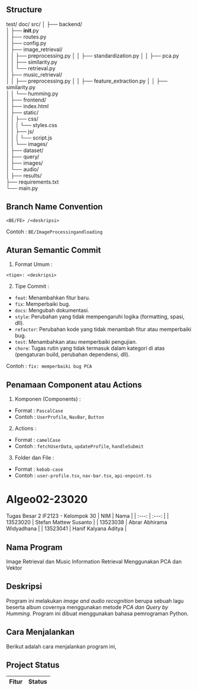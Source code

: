 ## Structure
test/
doc/
src/
│
├── backend/                
│   ├── __init__.py         
│   ├── routes.py           
│   ├── config.py           
│   ├── image_retrieval/    
│   │   ├── preprocessing.py
│   │   ├── standardization.py
│   │   ├── pca.py          
│   │   ├── similarity.py   
│   │   └── retrieval.py    
│   ├── music_retrieval/    
│   │   ├── preprocessing.py
│   │   ├── feature_extraction.py
│   │   ├── similarity.py   
│   │   └── humming.py      
│
├── frontend/               
│   ├── index.html          
│   ├── static/             
│   │   ├── css/            
│   │   │   └── styles.css  
│   │   ├── js/             
│   │   │   └── script.js   
│   │   └── images/         
│
├── dataset/                
│   ├── query/              
│   ├── images/             
│   └── audio/              
│
├── results/                
├── requirements.txt        
└── main.py

## Branch Name Convention
```
<BE/FE> /<deskripsi>
```

Contoh : `BE/ImageProcessingandloading`

## Aturan Semantic Commit

1. Format Umum :
```
<tipe>: <deskripsi>
```

2. Tipe Commit :
- `feat`: Menambahkan fitur baru.
- `fix`: Memperbaiki bug.
- `docs`: Mengubah dokumentasi.
- `style`: Perubahan yang tidak mempengaruhi logika (formatting, spasi, dll).
- `refactor`: Perubahan kode yang tidak menambah fitur atau memperbaiki bug.
- `test`: Menambahkan atau memperbaiki pengujian.
- `chore`: Tugas rutin yang tidak termasuk dalam kategori di atas (pengaturan build, perubahan dependensi, dll).

Contoh : `fix: memperbaiki bug PCA`

## Penamaan Component atau Actions

1. Komponen (Components) :
- Format : `PascalCase`
- Contoh : `UserProfile`, `NavBar`, `Button`

2. Actions : 
- Format : `camelCase`
- Contoh : `fetchUserData`, `updateProfile`, `handleSubmit`

3. Folder dan File :
- Format : `kebab-case`
- Contoh : `user-profile.tsx`, `nav-bar.tsx`, `api-enpoint.ts`

 # Algeo02-23020
Tugas Besar 2 IF2123 - Kelompok 30
| NIM | Nama |
| :---: | :---: |
| 13523020 | Stefan Mattew Susanto |
| 13523038 | Abrar Abhirama Widyadhana |
| 13523041 | Hanif Kalyana Aditya |

## Nama Program
Image Retrieval dan Music Information Retrieval Menggunakan PCA dan Vektor

## Deskripsi
Program ini melakukan <i>image and audio recognition</i> berupa sebuah lagu beserta album covernya menggunakan metode <i>PCA dan Query by Humming</i>. Program ini dibuat menggunakan bahasa pemrograman Python.

## Cara Menjalankan
Berikut adalah cara menjalankan program ini,

## Project Status
| Fitur | Status |
| :---: | :---: |
